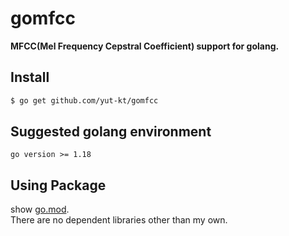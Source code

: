 # gomfcc

**MFCC(Mel Frequency Cepstral Coefficient) support for golang.**

## Install

```bash
$ go get github.com/yut-kt/gomfcc
```

## Suggested golang environment
`go version >= 1.18`

## Using Package
show [go.mod](go.mod).  
There are no dependent libraries other than my own.

